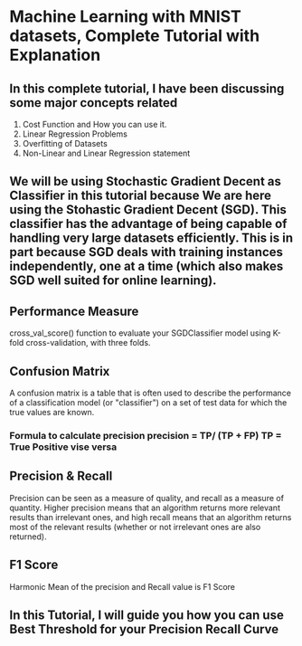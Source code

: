 # Machine Learning with MNIST datasets, Complete Tutorial with Explanation
## In this complete tutorial, I have been discussing some major concepts related
  1) Cost Function and How you can use it.
  2) Linear Regression Problems
  3) Overfitting of Datasets
  4) Non-Linear and Linear Regression statement 
  
  
## We will be using Stochastic Gradient Decent as Classifier in this tutorial because We are here using the Stohastic Gradient Decent (SGD). This classifier has the advantage of being capable of handling very large datasets efficiently. This is in part because SGD deals with training instances independently, one at a time (which also makes SGD well suited for online learning).

## Performance Measure
cross_val_score() function to evaluate your SGDClassifier model using K-fold cross-validation, with three folds.
## Confusion Matrix
A confusion matrix is a table that is often used to describe the performance of a classification model (or "classifier") on a set of test data for which the true values are known.
### Formula to calculate precision precision = TP/ (TP + FP) TP = True Positive vise versa
## Precision & Recall
Precision can be seen as a measure of quality, and recall as a measure of quantity. Higher precision means that an algorithm returns more relevant results than irrelevant ones, and high recall means that an algorithm returns most of the relevant results (whether or not irrelevant ones are also returned).
## F1 Score
Harmonic Mean of the precision and Recall value is F1 Score

## In this Tutorial, I will guide you how you can use Best Threshold for your Precision Recall Curve
